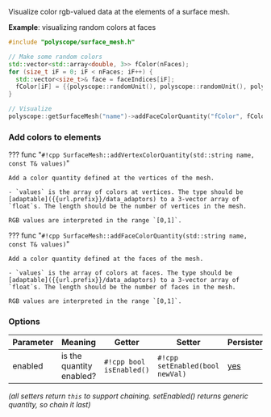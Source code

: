 Visualize color rgb-valued data at the elements of a surface mesh.

**Example**: visualizing random colors at faces
```cpp
#include "polyscope/surface_mesh.h"

// Make some random colors
std::vector<std::array<double, 3>> fColor(nFaces);
for (size_t iF = 0; iF < nFaces; iF++) {
  std::vector<size_t>& face = faceIndices[iF];
  fColor[iF] = {{polyscope::randomUnit(), polyscope::randomUnit(), polyscope::randomUnit()}};
}

// Visualize
polyscope::getSurfaceMesh("name")->addFaceColorQuantity("fColor", fColor);
```


### Add colors to elements

??? func "`#!cpp SurfaceMesh::addVertexColorQuantity(std::string name, const T& values)`"

    Add a color quantity defined at the vertices of the mesh.

    - `values` is the array of colors at vertices. The type should be [adaptable]({{url.prefix}}/data_adaptors) to a 3-vector array of `float`s. The length should be the number of vertices in the mesh.

    RGB values are interpreted in the range `[0,1]`.

??? func "`#!cpp SurfaceMesh::addFaceColorQuantity(std::string name, const T& values)`"

    Add a color quantity defined at the faces of the mesh.

    - `values` is the array of colors at faces. The type should be [adaptable]({{url.prefix}}/data_adaptors) to a 3-vector array of `float`s. The length should be the number of faces in the mesh.

    RGB values are interpreted in the range `[0,1]`.


### Options

**Parameter** | **Meaning** | **Getter** | **Setter** | **Persistent?**
--- | --- | --- | --- | ---
enabled | is the quantity enabled? | `#!cpp bool isEnabled()` | `#!cpp setEnabled(bool newVal)` | [yes]({{url.prefix}}/basics/parameters/#persistent-values)

_(all setters return `this` to support chaining. setEnabled() returns generic quantity, so chain it last)_

